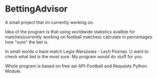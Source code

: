 # BettingAdvisor
A small project that im currently working on. 

Idea of the program is that using worldwide statistics avalible for matches(currently working on football matches) calculate 
in percentages how "sure" the bet is. 

In small words u have match Legia Warszawa - Lech Poznan. U want to check what bet is the most sure. My program would do stuff for you.

Whole program is based on free api API-Football and Requests Python Module.


